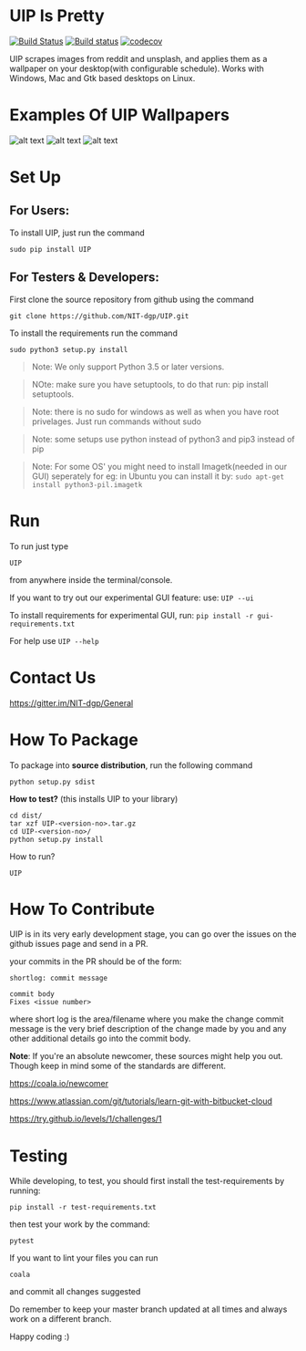 UIP Is Pretty
=============
[![Build Status](https://travis-ci.org/NIT-dgp/UIP.svg?branch=master)](https://travis-ci.org/NIT-dgp/UIP)
[![Build status](https://ci.appveyor.com/api/projects/status/9igx0t9e6e6utt9l/branch/master?svg=true)](https://ci.appveyor.com/project/abhsag24/uip/branch/master)
[![codecov](https://codecov.io/gh/NIT-dgp/UIP/branch/master/graph/badge.svg)](https://codecov.io/gh/NIT-dgp/UIP)

UIP scrapes images from reddit and unsplash, and applies them as a wallpaper
on your desktop(with configurable schedule).
Works with Windows, Mac and Gtk based desktops on Linux.

Examples Of UIP Wallpapers
==========================

![alt text]( https://raw.githubusercontent.com/NIT-dgp/UIP-misc/master/examples/gnome_wallpaper.png )
![alt text]( https://raw.githubusercontent.com/NIT-dgp/UIP-misc/master/examples/mac_wallpaper.png )
![alt text]( https://raw.githubusercontent.com/NIT-dgp/UIP-misc/master/examples/win_wallpaper.png )

Set Up
======

For Users:
----------
To install UIP, just run the command
```
sudo pip install UIP
```

For Testers & Developers:
-------------------------
First clone the source repository from github using the command

```
git clone https://github.com/NIT-dgp/UIP.git
```
To install the requirements run the command

```
sudo python3 setup.py install
```
>Note: We only support Python 3.5 or later versions.

>NOte: make sure you have setuptools, to do that run: pip install setuptools.

>Note: there is no sudo for windows as well as when you have root privelages.
Just run commands without sudo

>Note: some setups use python instead of python3 and pip3 instead of pip

>Note: For some OS' you might need to install Imagetk(needed in our GUI)
seperately for eg: in Ubuntu you can install it by:
`sudo apt-get install python3-pil.imagetk`

Run
===

To run just type

```
UIP
```
from anywhere inside the terminal/console.

If you want to try out our experimental GUI feature:
use: `UIP --ui`

To install requirements for experimental GUI, run:
`pip install -r gui-requirements.txt`

For help use `UIP --help`

Contact Us
==========
https://gitter.im/NIT-dgp/General


How To Package
==============
To package into **source distribution**, run the following command
```
python setup.py sdist
```
**How to test?** (this installs UIP to your library)
```
cd dist/
tar xzf UIP-<version-no>.tar.gz
cd UIP-<version-no>/
python setup.py install
```
How to run?
```
UIP
```

How To Contribute
=================

UIP is in its very early development stage, you can go over the issues on the
github issues page and send in a PR.

your commits in the PR should be of the form:

```
shortlog: commit message

commit body
Fixes <issue number>
```

where short log is the area/filename where you make the change
commit message is the very brief description of the change made by you and any
other additional details go into the commit body.

**Note**: If you're an absolute newcomer, these sources might help you out.
Though keep in mind some of the standards are different.

https://coala.io/newcomer

https://www.atlassian.com/git/tutorials/learn-git-with-bitbucket-cloud

https://try.github.io/levels/1/challenges/1

Testing
=======

While developing, to test, you should first install the test-requirements
by running:

```
pip install -r test-requirements.txt
```
then test your work by the command:
```
pytest
```
If you want to lint your files you can run
```
coala
```
and commit all changes suggested

Do remember to keep your master branch updated at all times
and always work on a different branch.

Happy coding :)
